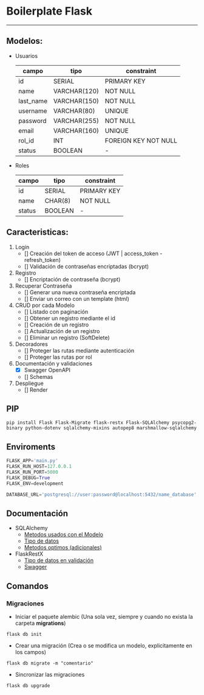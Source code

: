 # Boilerplate Flask

---

## Modelos:

- Usuarios

  | campo     | tipo         | constraint           |
  | --------- | ------------ | -------------------- |
  | id        | SERIAL       | PRIMARY KEY          |
  | name      | VARCHAR(120) | NOT NULL             |
  | last_name | VARCHAR(150) | NOT NULL             |
  | username  | VARCHAR(80)  | UNIQUE               |
  | password  | VARCHAR(255) | NOT NULL             |
  | email     | VARCHAR(160) | UNIQUE               |
  | rol_id    | INT          | FOREIGN KEY NOT NULL |
  | status    | BOOLEAN      | -                    |

- Roles

  | campo  | tipo    | constraint  |
  | ------ | ------- | ----------- |
  | id     | SERIAL  | PRIMARY KEY |
  | name   | CHAR(8) | NOT NULL    |
  | status | BOOLEAN | -           |

## Caracteristicas:

1. Login
   - [] Creación del token de acceso (JWT | access_token - refresh_token)
   - [] Validación de contraseñas encriptadas (bcrypt)
2. Registro
   - [] Encriptación de contraseña (bcrypt)
3. Recuperar Contraseña
   - [] Generar una nueva contraseña encriptada
   - [] Enviar un correo con un template (html)
4. CRUD por cada Modelo
   - [] Listado con paginación
   - [] Obtener un registro mediante el id
   - [] Creación de un registro
   - [] Actualización de un registro
   - [] Eliminar un registro (SoftDelete)
5. Decoradores
   - [] Proteger las rutas mediante autenticación
   - [] Proteger las rutas por rol
6. Documentación y validaciones
   - [x] Swagger OpenAPI
   - [] Schemas
7. Despliegue
   - [] Render

## PIP

```ssh
pip install Flask Flask-Migrate flask-restx Flask-SQLAlchemy psycopg2-binary python-dotenv sqlalchemy-mixins autopep8 marshmallow-sqlalchemy
```

## Enviroments

```py
FLASK_APP='main.py'
FLASK_RUN_HOST=127.0.0.1
FLASK_RUN_PORT=5000
FLASK_DEBUG=True
FLASK_ENV=development

DATABASE_URL='postgresql://user:password@localhost:5432/name_database'
```

## Documentación

- SQLAlchemy
  - [Metodos usados con el Modelo](https://docs.sqlalchemy.org/en/14/orm/query.html#sqlalchemy.orm.Query.all)
  - [Tipo de datos](https://docs.sqlalchemy.org/en/14/core/types.html)
  - [Metodos optimos (adicionales)](https://github.com/absent1706/sqlalchemy-mixins/blob/master/README.md)
- FlaskRestX
  - [Tipo de datos en validación](https://flask-restx.readthedocs.io/en/latest/_modules/flask_restx/fields.html)
  - [Swagger](https://flask-restx.readthedocs.io/en/latest/swagger.html)

## Comandos

### Migraciones

- Iniciar el paquete alembic (Una sola vez, siempre y cuando no exista la carpeta **migrations**)

```ssh
flask db init
```

- Crear una migración (Crea o se modifica un modelo, explicitamente en los campos)

```ssh
flask db migrate -m "comentario"
```

- Sincronizar las migraciones

```ssh
flask db upgrade
```
